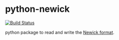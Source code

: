 # python-newick

[![Build Status](https://travis-ci.org/glottobank/python-newick.svg?branch=master)](https://travis-ci.org/glottobank/python-newick)

python package to read and write the 
[Newick format](https://en.wikipedia.org/wiki/Newick_format).
